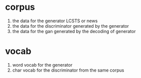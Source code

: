 # corpus 
1. the data for the generator
  LCSTS or news 
2. the data for the discriminator
  generated by the generator 
3. the data for the gan
  generated by the decoding of generator

# vocab
1. word vocab for the generator
2. char vocab for the discriminator
from the same corpus
